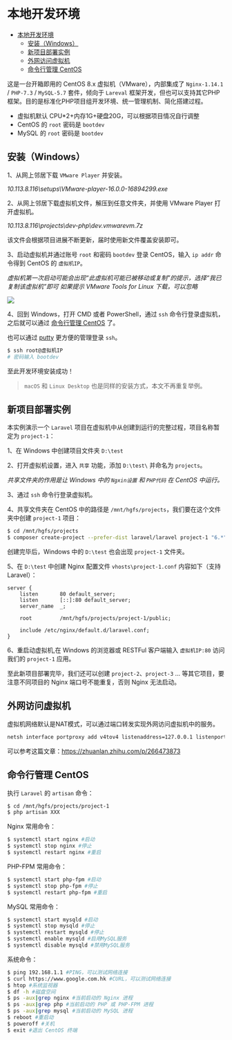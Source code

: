 # 本地开发环境

- [本地开发环境](#本地开发环境)
  - [安装（Windows）](#安装windows)
  - [新项目部署实例](#新项目部署实例)
  - [外网访问虚拟机](#外网访问虚拟机)
  - [命令行管理 CentOS](#命令行管理-centos)

这是一台开箱即用的 CentOS 8.x 虚拟机（VMware），内部集成了 `Nginx-1.14.1` / `PHP-7.3` / `MySQL-5.7` 套件，倾向于 `Lareval` 框架开发，但也可以支持其它PHP框架。目的是标准化PHP项目组开发环境、统一管理机制、简化搭建过程。

- 虚拟机默认 CPU*2+内存1G+硬盘20G，可以根据项目情况自行调整
- CentOS 的 `root` 密码是 `bootdev`
- MySQL 的 `root` 密码是 `bootdev`

## 安装（Windows）

1、从网上邻居下载 `VMware Player` 并安装。

*10.113.8.116\setups\VMware-player-16.0.0-16894299.exe*

2、从网上邻居下载虚拟机文件，解压到任意文件夹，并使用 VMware Player 打开虚拟机。

*10.113.8.116\projects\dev-php\dev.vmwarevm.7z*

该文件会根据项目进展不断更新，届时使用新文件覆盖安装即可。

3、启动虚拟机并通过账号 `root` 和密码 `bootdev` 登录 CentOS，输入 `ip addr` 命令得到 CentOS 的 `虚拟机IP`。

*虚拟机第一次启动可能会出现“此虚拟机可能已被移动或复制”的提示，选择“我已复制该虚拟机”即可*
*如果提示 VMware Tools for Linux 下载，可以忽略*

![](images/getip.png)

4、回到 Windows，打开 CMD 或者 PowerShell，通过 `ssh` 命令行登录虚拟机，之后就可以通过 [命令行管理 CentOS](命令行管理CentOS) 了。

也可以通过 [putty](https://www.chiark.greenend.org.uk/~sgtatham/putty/latest.html) 更方便的管理登录 `ssh`。

```bash
$ ssh root@虚拟机IP
# 密码输入 bootdev
```

至此开发环境安装成功！

> `macOS` 和 `Linux Desktop` 也是同样的安装方式，本文不再重复举例。

## 新项目部署实例

本实例演示一个 `Laravel` 项目在虚拟机中从创建到运行的完整过程，项目名称暂定为 `project-1`：

1、在 Windows 中创建项目文件夹 `D:\test`

2、打开虚拟机设置，进入 `共享` 功能，添加 `D:\test\` 并命名为 `projects`。

*共享文件夹的作用是让 Windows 中的 `Ngxin设置` 和 `PHP代码` 在 CentOS 中运行。*

3、通过 `ssh` 命令行登录虚拟机。

4、共享文件夹在 CentOS 中的路径是 `/mnt/hgfs/projects`，我们要在这个文件夹中创建 `project-1` 项目：

```bash
$ cd /mnt/hgfs/projects
$ composer create-project --prefer-dist laravel/laravel project-1 "6.*"
```

创建完毕后，Windows 中的 `D:\test` 也会出现 `project-1` 文件夹。

5、在 `D:\test` 中创建 Nginx 配置文件 `vhosts\project-1.conf` 内容如下（支持Laravel）：

```nginx
server {
    listen       80 default_server;
    listen       [::]:80 default_server;
    server_name  _;

    root         /mnt/hgfs/projects/project-1/public;

    include /etc/nginx/default.d/laravel.conf;
}
```

6、重启动虚拟机,在 Windows 的浏览器或 RESTFul 客户端输入 `虚拟机IP:80` 访问我们的 `project-1` 应用。

至此新项目部署完毕，我们还可以创建 `project-2`、`project-3` ... 等其它项目，要注意不同项目的 Nginx 端口号不能重复，否则 Nginx 无法启动。

## 外网访问虚拟机

虚拟机网络默认是NAT模式，可以通过端口转发实现外网访问虚拟机中的服务。

```bash
netsh interface portproxy add v4tov4 listenaddress=127.0.0.1 listenport=80 connectaddress=虚拟机IP connectport=80
```

可以参考这篇文章：https://zhuanlan.zhihu.com/p/266473873

## 命令行管理 CentOS

执行 `Laravel` 的 `artisan` 命令：

```bash
$ cd /mnt/hgfs/projects/project-1
$ php artisan XXX
```

Nginx 常用命令：

```bash
$ systemctl start nginx #启动
$ systemctl stop nginx #停止
$ systemctl restart nginx #重启
```

PHP-FPM 常用命令：

```bash
$ systemctl start php-fpm #启动
$ systemctl stop php-fpm #停止
$ systemctl restart php-fpm #重启
```

MySQL 常用命令：

```bash
$ systemctl start mysqld #启动
$ systemctl stop mysqld #停止
$ systemctl restart mysqld #停止
$ systemctl enable mysqld #启用MySQL服务
$ systemctl disable mysqld #禁用MySQL服务
```

系统命令：

```bash
$ ping 192.168.1.1 #PING，可以测试网络连接
$ curl https://www.google.com.hk #CURL，可以测试网络连接
$ htop #系统监视器
$ df -h #磁盘空间
$ ps -aux|grep nginx #当前启动的 Nginx 进程
$ ps -aux|grep php #当前启动的 PHP 或 PHP-FPM 进程
$ ps -aux|grep mysql #当前启动的 MySQL 进程
$ reboot #重启动
$ poweroff #关机
$ exit #退出 CentOS 终端
```
